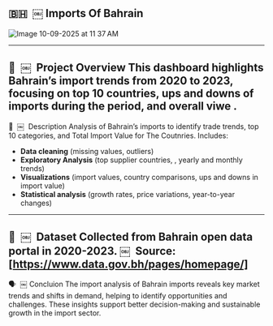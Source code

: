 🇧🇭 
￼
Imports Of Bahrain
---
![Image 10-09-2025 at 11 37 AM](https://github.com/user-attachments/assets/83739308-00d9-4f6a-a385-8fd483aaa9f4)
 

---
👀 
￼
 Project Overview
This dashboard highlights Bahrain’s import trends from 2020 to 2023, focusing on top 10 countries, ups and downs of imports during the period, and overall viwe .
---
💬 
￼
 Description
Analysis of Bahrain’s imports to identify trade trends, top 10 categories, and Total Import Value for The Coutnries. Includes:
- **Data cleaning** (missing values, outliers)
- **Exploratory Analysis** (top supplier countries, , yearly and monthly trends)
- **Visualizations** (import values, country comparisons, ups and downs in import value)
- **Statistical analysis** (growth rates, price variations, year-to-year changes)
---
🔬 
￼
 Dataset
Collected from Bahrain open data portal in **2020-2023**.
￼
 **Source:**[https://www.data.gov.bh/pages/homepage/]
---
🗣️ 
￼
Concluion
The import analysis of Bahrain imports reveals key market trends and shifts in demand, helping to identify opportunities and challenges. These insights support better decision-making and sustainable growth in the import sector.
